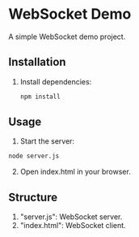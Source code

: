 # WebSocket Demo

A simple WebSocket demo project.

## Installation

1. Install dependencies:
   ```bash
   npm install
   ```
## Usage
1. Start the server:
  ```bash
  node server.js
  ```
2. Open index.html in your browser.

## Structure
1. "server.js": WebSocket server.
2. "index.html": WebSocket client.

